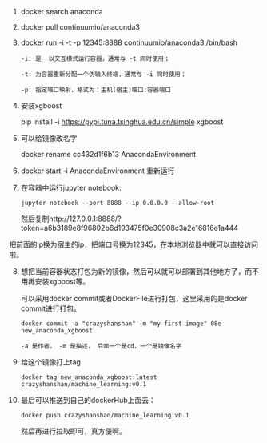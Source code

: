 1. docker search anaconda

2. docker pull continuumio/anaconda3

3. docker run -i -t -p 12345:8888 continuumio/anaconda3 /bin/bash

   ```
   -i: 是  以交互模式运行容器，通常与 -t 同时使用；
   
   -t: 为容器重新分配一个伪输入终端，通常与 -i 同时使用；
   
   -p: 指定端口映射，格式为：主机(宿主)端口:容器端口
   ```

4. 安装xgboost 

   pip install -i https://pypi.tuna.tsinghua.edu.cn/simple xgboost 

5. 可以给镜像改名字

   docker rename cc432d1f6b13 AnacondaEnvironment

6. docker start -i AnacondaEnvironment 重新运行

7. 在容器中运行jupyter notebook:

   ```
   jupyter notebook --port 8888 --ip 0.0.0.0 --allow-root
   ```

   然后复制http://127.0.0.1:8888/?token=a6b3189e8f96802b6d193475f0e30908c3a2e16816e1a444

把前面的ip换为宿主的ip，把端口号换为12345，在本地浏览器中就可以直接访问啦。

8. 想把当前容器状态打包为新的镜像，然后可以就可以部署到其他地方了，而不用再安装xgboost等。

   可以采用docker commit或者DockerFile进行打包，这里采用的是docker commit进行打包。

   ```
   docker commit -a "crazyshanshan" -m "my first image" 08e new_anaconda_xgboost
   ```

   ```
   -a 是作者， -m 是描述， 后面一个是cd，一个是镜像名字
   ```

9. 给这个镜像打上tag

   ```
   docker tag new_anaconda_xgboost:latest crazyshanshan/machine_learning:v0.1
   ```

10. 最后可以推送到自己的dockerHub上面去：

    ```
    docker push crazyshanshan/machine_learning:v0.1
    ```

    然后再进行拉取即可，真方便啊。

